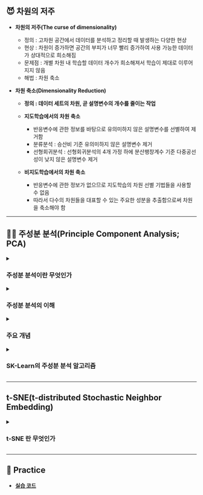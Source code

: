 ## 😈 차원의 저주

- **차원의 저주(The curse of dimensionality)**
    - 정의 : 고차원 공간에서 데이터를 분석하고 정리할 때 발생하는 다양한 현상
    - 현상 : 차원이 증가하면 공간의 부피가 너무 빨리 증가하여 사용 가능한 데이터가 상대적으로 희소해짐
    - 문제점 : 개별 차원 내 학습할 데이터 개수가 희소해져서 학습이 제대로 이루어지지 않음
    - 해법 : 차원 축소

- **차원 축소(Dimensionality Reduction)**
    - **정의 : 데이터 세트의 차원, 곧 설명변수의 개수를 줄이는 작업**

    - **지도학습에서의 차원 축소**
        - 반응변수에 관한 정보를 바탕으로 유의미하지 않은 설명변수를 선별하여 제거함
        - 분류분석 : 승산비 기준 유의미하지 않은 설명변수 제거
        - 선형회귀분석 : 선형회귀분석의 4개 가정 하에 분산팽창계수 기준 다중공선성이 낮지 않은 설명변수 제거
    
    - **비지도학습에서의 차원 축소**
        - 반응변수에 관한 정보가 없으므로 지도학습의 차원 선별 기법들을 사용할 수 없음
        - 따라서 다수의 차원들을 대표할 수 있는 주요한 성분을 추출함으로써 차원을 축소해야 함

---

## 🧚‍♀️ 주성분 분석(Principle Component Analysis; PCA)

<details><summary><h3>주성분 분석이란 무엇인가</h3></summary>

- **사영(Projection)**

    ![은하](https://t1.daumcdn.net/cfile/tistory/99CB343359F2DA5E07)

    - **정의 : 선형 차원 축소 기법**
        - 고차원 입체의 형태를 가장 잘 나타낼 수 있는 저차원 단면을 찾는 행위
    
    - **종류**
        - 주성분 분석(Principle Component Analysis; PCA)
        - 선형 판별 분석(Linear Discriminant Analysis; LDA)

- **주성분 분석(Principle Component Analysis)**

    - **정의 : 변수 간에 존재하는 상관관계를 이용하여 이를 대표하는 주성분을 추출하여 차원을 축소하는 기법**

    - **이슈 : 정보(특성) 유실 문제**

        ![04AD38E4-3544-4BEC-952C-0B4542AA1538](https://user-images.githubusercontent.com/116495744/224222113-e15b8091-9a64-4a49-bd7d-916d4bb75874.jpg)

    - **해법 : 분산을 최대한 보존함으로써 레코드 간 특성별 차이를 보존함**

        ![IMG_7017](https://user-images.githubusercontent.com/116495744/224222115-02d0ecb3-112d-4417-a39f-8d69f91ad84f.jpg)

</details>

<details><summary><h3>주성분 분석의 이해</h3></summary>

- **주성분 분석의 직관적 이해**

    - **Whitening**

        ![IMG_7004](https://user-images.githubusercontent.com/116495744/224222107-98d84b92-79bd-47c0-b430-aa2584b9e22f.JPG)

        - N개의 설명변수에 대하여 모든 설명변수의 평균을 원점으로 하는 N차원 그래프를 생성함
        - 데이터 세트를 그래프에 묘사함

    - **주성분 추출**

        ![사영](https://user-images.githubusercontent.com/116495744/224226095-898ac9a8-9cec-4b0d-a553-074bbc6a1ffd.jpeg)

        - 원점을 지나는 직선 중에서 모든 레코드를 사영했을 때 SS가 가장 큰 직선을 찾음
        - 원점을 지나고 앞서 구한 직선과 직교하면서 SS가 가장 큰 직선을 찾음
        - 원점을 지나고 앞서 구한 직선들과 직교하면서 SS가 가장 큰 직선을 찾음
        - 위 과정을 반복하면서 차원의 갯수만큼의 직선을 찾음

    - **주성분 선별**
        - **직선**
            - 위 절차를 통해 찾은 직선들을 해당 데이터 세트의 주성분(Principle Component; PC)이라고 정의함
        
        - **SS(Sum of Squared Distance)**
            - 원점과 사영점 간 거리 제곱의 합을 해당 직선의 SS라고 정의함
            - 원점과 특정 레코드의 사영점 간 거리의 제곱을 해당 레코드의 주성분값으로 해석함
            - 전체 직선의 SS 대비 특정 직선의 SS를 해당 직선이 전체 특성을 설명하는 정도로 해석함
        
        - **주성분 선별**
            - N차원 데이터 세트를 k차원으로 줄이고자 하는 경우
            - SS 기준 상위 k개 주성분을 추출함

- **주성분 분석의 수학적 이해**
    
    - **주성분 추출**
        - 데이터 세트의 공분산행렬을 구함
        - 공분산행렬의 고유벡터와 고유값을 구함
    
    - **주성분 선별**
        - **고유벡터(EigenVector)**
            - 위 절차를 통해 찾은 고유벡터를 해당 데이터 세트의 주성분이라고 정의함
            - 특정 레코드에 대응하는 고유벡터의 원소를 해당 레코드의 주성분값으로 해석함
        
        - **고유값(EigenValue)**
            - 전체 고유벡터의 고유값 대비 특정 고유벡터의 고유값을 해당 고유벡터가 전체 특성을 설명하는 정도로 해석함
        
        - **주성분 선별**
            - 고유벡터를 고유값 기준으로 내림차순 정렬
            - 원하는 차원 수만큼 고유벡터를 선별

</details>

<details><summary><h3>주요 개념</h3></summary>

- **분산(Variance; Var)**

    $$var(X) = \displaystyle\sum_{i=0}^{n}\frac{(X-\overline{X})^2}{n}$$

    - 정의 : 단차원 데이터 세트에 대하여 평균점을 중심으로 레코드가 흩어진 정도

- **공분산(Covariance; Cov)**

    $$cov(X, Y) = \displaystyle\sum_{i=0}^{n}\frac{(X_i-\overline{X})(Y_i-\overline{Y})}{n}$$

    - 정의 : 다차원 데이터 세트에 대하여 평균점을 중심으로 레코드가 흩어진 정도
    - 해석 : 2개의 축을 가정했을 때, 한 변수의 증감에 따른 다른 변수의 증감 경향성

- **공분산행렬(Covariance Matrix)**

    $$ \sum = 
    \begin{pmatrix}
    var(X) & cov(X, Y) \\
    cov(Y, X) & var(Y)
    \end{pmatrix} $$

    - **정의**
        - 다차원 데이터 세트를 구성하는 변수(혹은 축) $X, Y, Z, \cdots$ 에 대하여
        - $i$ 번째, $j$ 번째 변수(혹은 축)의 공분산을 $(i, j)$ 의 값으로 가지는 정방행렬

    - **상관관계와 공분산행렬**
        - **상관행렬(Correlation Matrix)** : 공분산행렬을 정규화한 행렬
        - **피어슨 상관계수(Pearson Correlation Coefficient)** : 상관행렬을 구성하는 스칼라

    - **선형변환과 공분산행렬**

        ![공분산행렬과 고유벡터](https://user-images.githubusercontent.com/116495744/224226188-05975c29-4ac8-4572-b796-fb7eec3bab5a.jpeg)

        - 임의의 행렬 P에 대하여 그 공분산행렬을 행렬 Q에 내적하는 경우
        - 그래프상으로 표현된 Q의 분포가 P의 분포와 유사한 형태로 변환됨

- **고유벡터(EigenVector)와 고유값(EigenValue)**

    $$\sum \cdot V = \lambda \times V$$

    - **고유벡터(EigenVector)** : 임의의 데이터 세트에 대하여 그 공분산행렬을 내적하여 선형변환하더라도 방향이 변환 전과 동일한 벡터
    - **고유값(EigenValue)** : 임의의 데이터 세트에 대하여 그 공분산행렬을 내적하기 전 고유벡터의 길이 대비 내적한 후 고유벡터의 길이
    
</details>

<details><summary><h3>SK-Learn의 주성분 분석 알고리즘</h3></summary>

- **사용 방법**

    ```
    from sklearn.decomposition import PCA

    # PCA 알고리즘 인스턴스 생성
    # 축소할 차원의 수를 3으로 설정
    pca = PCA(n_components = 3)

    # 주성분 탐색
    pca.fit(X)

    # 데이터 세트 차원 축소
    X = pca.transform(X)
    ```

- **주요 하이퍼파라미터**
    - `random_state = None`
    - `n_components` : 축소할 차원의 개수
    - `whiten = False` : 원점을 모든 설명변수들의 평균으로 조정할 것인지 여부

- **다음의 속성을 통해 훈련된 모델의 정보를 확인할 수 있음**
    - `n_samples_` : 레코드 개수
    - `n_features_` : 축소 전 차원의 개수
    - `feature_names_in_` : 축소 전 차원명
    - `mean_` : 축소 전 차원별 평균
    - `n_components_` : 축소 후 차원의 개수
    - `components_` : 고유벡터
    - `explained_variance_` : 각 고유벡터의 고유값
    - `explained_variance_ratio_` : 전체 고유벡터의 고유값 대비 각 고유벡터의 고유값

</details>

---

## t-SNE(t-distributed Stochastic Neighbor Embedding)

<details><summary><h3>t-SNE 란 무엇인가</h3></summary>

- **다양체 학습(Manifold Learning)**

    ![IMG_355193D3C896-1](https://user-images.githubusercontent.com/116495744/224497076-8a2e6100-88a5-444c-abb9-377e61e961ee.jpeg)

    ![IMG_7076](https://user-images.githubusercontent.com/116495744/224497029-3bc16551-ba2a-454e-9868-a77335636858.jpg)

    - **정의 : 비선형 차원 축소 기법**
        - **다양체(Manifold)** : 데이터 세트를 고차원 공간에 묘사했을 때, 그 레코드들을 잘 아우를 수 있는 저차원 공간(SubSpace)
        - **다양체 학습(Manifold Learning)** : 데이터 세트를 잘 아우를 수 있는 다양체를 찾아 해당 데이터 세트의 차원을 축소하는 기법

    - **종류**
        - t-SNE(t-distributed Stochastic Neighbor Embedding)
        - LLE(Locally Linear Embedding)
        - ISOMAP
        - MDS(Multi-Dimensioning Scaling)
        - AE(Auto Encoder)

- **t-SNE(t-distributed Stochastic Neighbor Embedding)**

</details>

---

## 📝 Practice

- [**실습 코드**]()